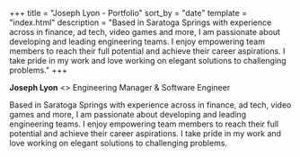 +++
title = "Joseph Lyon - Portfolio"
sort_by = "date"
template = "index.html"
description = "Based in Saratoga Springs with experience across in finance, ad tech, video games and more, I am passionate about developing and leading engineering teams. I enjoy empowering team members to reach their full potential and achieve their career aspirations. I take pride in my work and love working on elegant solutions to challenging problems."
+++

**Joseph Lyon**  <> Engineering Manager & Software Engineer

Based in Saratoga Springs with experience across in finance, ad tech, video games and more, I am passionate about developing and leading engineering teams. I enjoy empowering team members to reach their full potential and achieve their career aspirations. I take pride in my work and love working on elegant solutions to challenging problems.